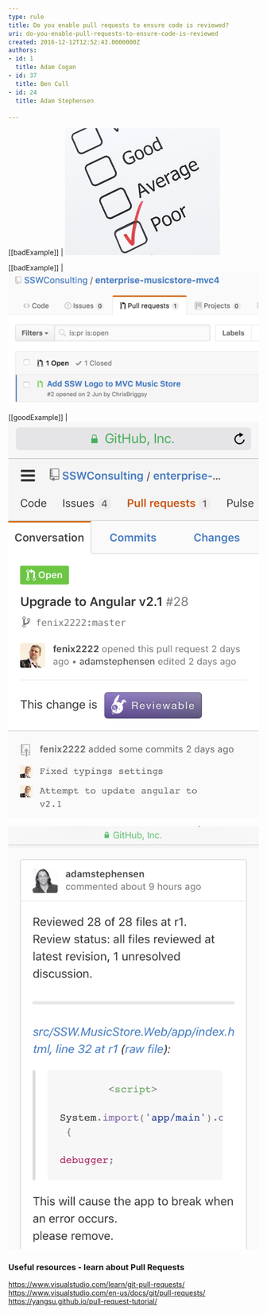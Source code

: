 ```yaml
---
type: rule
title: Do you enable pull requests to ensure code is reviewed?
uri: do-you-enable-pull-requests-to-ensure-code-is-reviewed
created: 2016-12-12T12:52:43.0000000Z
authors:
- id: 1
  title: Adam Cogan
- id: 37
  title: Ben Cull
- id: 24
  title: Adam Stephensen

---
```


[[badExample]]
| ![ Every developer commits to the master branch, code is not reviewed, and code quality is poor](github-pullrequest-bad-2.png)

[[badExample]]
| ![ Use the out of the box pull requests to ensure all code is reviewed ](github-pullrequest-bad.png)

 
[[goodExample]]
| ![Use the plugin "Reviewable". Reviewable improves pull requests and code reviews with a powerful UI and easy code commenting. See the Reviewable icon above ](github-pullrequest-1.png)

![ See how easy it is to see the code rejected](github-pullrequest-2.png)





### Useful resources - learn about Pull Requests


https://www.visualstudio.com/learn/git-pull-requests/
https://www.visualstudio.com/en-us/docs/git/pull-requests/
https://yangsu.github.io/pull-request-tutorial/
